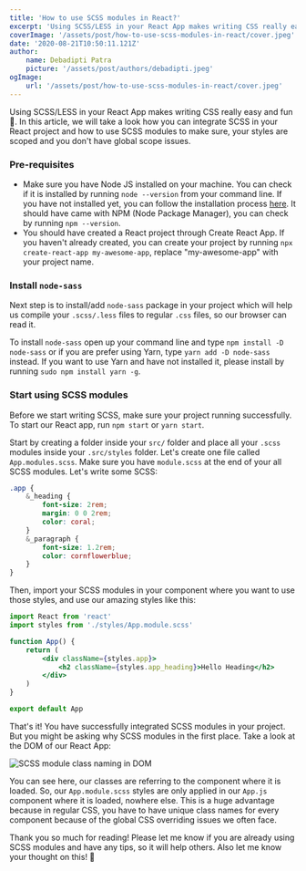 ```yaml
---
title: 'How to use SCSS modules in React?'
excerpt: 'Using SCSS/LESS in your React App makes writing CSS really easy and fun 🤟. In this article, we will take a look how you can integrate SCSS in your React project and how to use SCSS modules to make sure, your styles are scoped and you do not have global scope issues.'
coverImage: '/assets/post/how-to-use-scss-modules-in-react/cover.jpeg'
date: '2020-08-21T10:50:11.121Z'
author:
    name: Debadipti Patra
    picture: '/assets/post/authors/debadipti.jpeg'
ogImage:
    url: '/assets/post/how-to-use-scss-modules-in-react/cover.jpeg'
---
```


Using SCSS/LESS in your React App makes writing CSS really easy and fun 🤟. In this article, we will take a look how you can integrate SCSS in your React project and how to use SCSS modules to make sure, your styles are scoped and you don't have global scope issues.

### Pre-requisites

-   Make sure you have Node JS installed on your machine. You can check if it is installed by running `node --version` from your command line. If you have not installed yet, you can follow the installation process [here](https://nodejs.org/en/download/). It should have came with NPM (Node Package Manager), you can check by running `npm --version`.
-   You should have created a React project through Create React App. If you haven't already created, you can create your project by running `npx create-react-app my-awesome-app`, replace "my-awesome-app" with your project name.

### Install `node-sass`

Next step is to install/add `node-sass` package in your project which will help us compile your `.scss/.less` files to regular `.css` files, so our browser can read it.

To install `node-sass` open up your command line and type `npm install -D node-sass` or if you are prefer using Yarn, type `yarn add -D node-sass` instead. If you want to use Yarn and have not installed it, please install by running `sudo npm install yarn -g`.

### Start using SCSS modules

Before we start writing SCSS, make sure your project running successfully. To start our React app, run `npm start` or `yarn start`.

Start by creating a folder inside your `src/` folder and place all your `.scss` modules inside your `.src/styles` folder. Let's create one file called `App.modules.scss`. Make sure you have `module.scss` at the end of your all SCSS modules. Let's write some SCSS:

```css
.app {
    &_heading {
        font-size: 2rem;
        margin: 0 0 2rem;
        color: coral;
    }
    &_paragraph {
        font-size: 1.2rem;
        color: cornflowerblue;
    }
}
```

Then, import your SCSS modules in your component where you want to use those styles, and use our amazing styles like this:

```jsx
import React from 'react'
import styles from './styles/App.module.scss'

function App() {
    return (
        <div className={styles.app}>
            <h2 className={styles.app_heading}>Hello Heading</h2>
        </div>
    )
}

export default App
```

That's it! You have successfully integrated SCSS modules in your project. But you might be asking why SCSS modules in the first place. Take a look at the DOM of our React App:

![SCSS module class naming in DOM](/assets/post/how-to-use-scss-modules-in-react/module-dom.png)

You can see here, our classes are referring to the component where it is loaded. So, our `App.module.scss` styles are only applied in our `App.js` component where it is loaded, nowhere else. This is a huge advantage because in regular CSS, you have to have unique class names for every component because of the global CSS overriding issues we often face.

Thank you so much for reading! Please let me know if you are already using SCSS modules and have any tips, so it will help others. Also let me know your thought on this! 🙌

